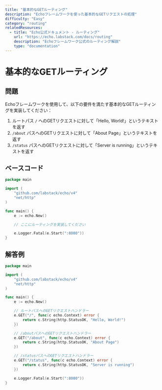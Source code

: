```yaml
---
title: "基本的なGETルーティング"
description: "Echoフレームワークを使った基本的なGETリクエストの処理"
difficulty: "Easy"
category: "routing"
relatedResources:
  - title: "Echo公式ドキュメント - ルーティング"
    url: "https://echo.labstack.com/docs/routing"
    description: "Echoフレームワーク公式のルーティング解説"
    type: "documentation"
---
```


# 基本的なGETルーティング

## 問題

Echoフレームワークを使用して、以下の要件を満たす基本的なGETルーティングを実装してください：

1. ルートパス `/` へのGETリクエストに対して「Hello, World!」というテキストを返す
2. `/about` パスへのGETリクエストに対して「About Page」というテキストを返す
3. `/status` パスへのGETリクエストに対して「Server is running」というテキストを返す

## ベースコード

```go
package main

import (
	"github.com/labstack/echo/v4"
	"net/http"
)

func main() {
	e := echo.New()

	// ここにルーティングを実装してください

	e.Logger.Fatal(e.Start(":8080"))
}
```

## 解答例

```go
package main

import (
	"github.com/labstack/echo/v4"
	"net/http"
)

func main() {
	e := echo.New()

	// ルートパスへのGETリクエストハンドラー
	e.GET("/", func(c echo.Context) error {
		return c.String(http.StatusOK, "Hello, World!")
	})

	// /aboutパスへのGETリクエストハンドラー
	e.GET("/about", func(c echo.Context) error {
		return c.String(http.StatusOK, "About Page")
	})

	// /statusパスへのGETリクエストハンドラー
	e.GET("/status", func(c echo.Context) error {
		return c.String(http.StatusOK, "Server is running")
	})

	e.Logger.Fatal(e.Start(":8080"))
}
```

